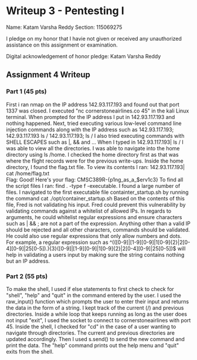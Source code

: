 Writeup 3 - Pentesting I
======

Name: Katam Varsha Reddy
Section: 115069275

I pledge on my honor that I havie not given or received any unauthorized assistance on this assignment or examination.

Digital acknowledgement of honor pledge: Katam Varsha Reddy

## Assignment 4 Writeup

### Part 1 (45 pts)                                                                                                                       
First i ran nmap on the IP address 142.93.117.193 and found out that port 1337 was closed. 
I executed "nc cornerstoneairlines.co 45" in the kali Linux terminal. When prompted for the IP address I put in 142.93.117.193 and nothing happened. 
Next, tried executing various low-level command line injection commands along with the IP address such as 142.93.117.193; 142.93.117.193 ls /
142.93.117.193; ls /
I also tried executing commands with SHELL ESCAPES such as |, && and ...
When I typed in 142.93.117.193| ls / I was able to view all the directories. I was able to navigate into the home directory using ls /home. 
I checked the home directory first as that was where the flight records were for the previous write-ups. Inside the home directory, I found the flag.txt file. To view its contents I ran: 142.93.117.193| cat /home/flag.txt                                                                             
Flag: Good! Here's your flag: CMSC389R-{p1ng_as_a_$erv1c3}
To find all the script files I ran: find . -type f -executable. 
I found a large number of files. I navigated to the first executable file containter_startup.sh 
by running the command cat ./opt/container_startup.sh 
Based on the contents of this file, Fred is not validating his input. Fred could prevent this vulnerability by validating commands against a whitelist of allowed IPs.
In regards to arguments, he could whitelist regular expressions and ensure characters such as | && ; are not a part of the expression. Anything other than a valid IP
should be rejected and all other characters, commands should be validated.
He could also use regular expressions that only allow numbers and dots. 
For example, a regular expression such as ^(([0-9]|[1-9][0-9]|1[0-9]{2}|2[0-4][0-9]|25[0-5])\.){3}([0-9]|[1-9][0-9]|1[0-9]{2}|2[0-4][0-9]|25[0-5])$ will help in validating a users input by making sure
the string contains nothing but an IP address. 

### Part 2 (55 pts)
To make the shell, I used if else statements to first check to check for "shell", "help" and "quit" in the command entered by the user.
I used the raw_input() function which prompts the user to enter their input and returns the data in the form of a string. I kept track of the current (/) and previous directories. Inside a while loop that keeps running as long as the user does not input "exit", I used the socket to connect to cornerstoneairlines with port 45. Inside the shell, I checked for "cd" in the case of a user wanting to navigate through directories. The current and previous directories are updated accordingly. Then I used s.send() to send the new command and print the data. The "help" command prints out the help menu and "quit" exits from the shell. 
